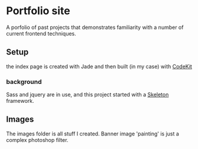 # Portfolio site
A porfolio of past projects that demonstrates familiarity with a number of current frontend techniques.

## Setup
the index page is created with Jade and then built (in my case) with [CodeKit](https://incident57.com/codekit/)

### background
Sass and jquery are in use, and this project started with a [Skeleton](http://getskeleton.com/) framework.


## Images

The images folder is all stuff I created. Banner image 'painting' is just a complex photoshop filter.
